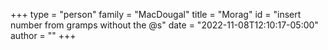 +++
type = "person"
family = "MacDougal"
title = "Morag"
id = "insert number from gramps without the @s"
date = "2022-11-08T12:10:17-05:00"
author = ""
+++
